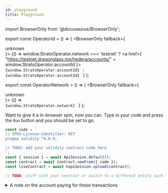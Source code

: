 ```yaml
---
id: playground
title: Playground
---
```


import BrowserOnly from '@docusaurus/BrowserOnly';

export const OperatorId = () => (
  <BrowserOnly fallback={<div>unknown</div>}>
    {() => 
      window.StratoOperator.network === 'testnet' ? 
      <a href={ "https://testnet.dragonglass.me/hedera/accounts/" + window.StratoOperator.accountId }>
        <code>
          {window.StratoOperator.accountId}
        </code>
      </a> 
      : 
      <code>
        {window.StratoOperator.accountId}
      </code>
    }
  </BrowserOnly>
);

export const OperatorNetwork = () => (
  <BrowserOnly fallback={<div>unknown</div>}>
    {() => <code> {window.StratoOperator.network} </code> }
  </BrowserOnly>
);

Want to give it a in-browser spin, now you can. Type in your code and press the `Run` button and you should be set to go.

```js live
const code = `
// SPDX-License-Identifier: MIT
pragma solidity ^0.8.9;

// TODO: add your solidity contract code here
`;
const { session } = await ApiSession.default();
const contract = await Contract.newFrom({ code });
const liveContract = await hapiSession.upload(contract);

// TODO: stuff with your contract or switch to a different entity such as a token or Json ...
```

<details>
  <summary>A note on the account paying for these transactions</summary>

Please be considerate with the transactions that you run as to also give others the oportunity to play and learn. By default, the session will be operated by <OperatorId /> on the <OperatorNetwork /> network. We strive to keep a working balance on it, but if we can't keep up with the usage, you might experience failed transactions due to insuficient funds. If this happens you can also
use your own hedera account to pay for them. [Hedera's Portal](https://portal.hedera.com/) is the best and easiest way to start out in this scenario.

Once available, you can create a session using your account like so:

```json
const { session } = await ApiSession.default({
  client: {
    operatorId: <Your operator account id>
    operatorKey: <Your operator private key>
  },
  network: {
    name: testnet / previewnet / customnet
  }
});
```

To find out more configuration options, head over to our [configuration page](configuration.md).

</details>